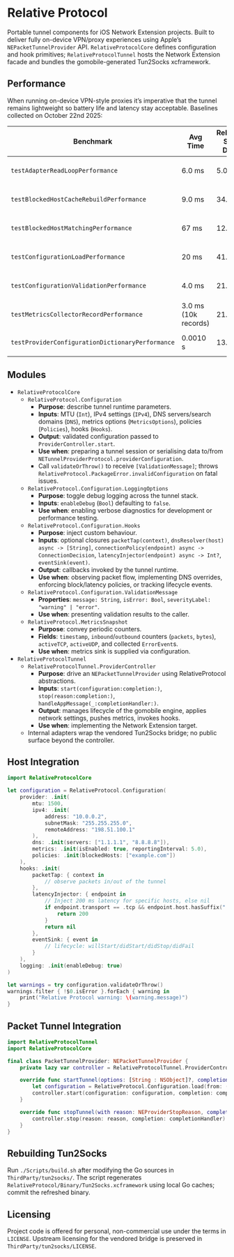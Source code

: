 # Relative Protocol

Portable tunnel components for iOS Network Extension projects. Built to deliver fully on-device VPN/proxy experiences using Apple’s `NEPacketTunnelProvider` API. `RelativeProtocolCore` defines configuration and hook primitives; `RelativeProtocolTunnel` hosts the Network Extension facade and bundles the gomobile-generated Tun2Socks xcframework.

## Performance

When running on-device VPN-style proxies it’s imperative that the tunnel remains lightweight so battery life and latency stay acceptable. Baselines collected on October 22nd 2025:

| Benchmark | Avg Time | Relative Std. Dev. | Notes |
|-----------|----------|--------------------|-------|
| `testAdapterReadLoopPerformance` | 6.0 ms | 5.0% | NoOp engine, hooks + debug logging enabled, 200 burst iterations. |
| `testBlockedHostCacheRebuildPerformance` | 9.0 ms | 34.0% | Rebuild blocked-host cache after appending 64 entries to a 320-entry baseline. |
| `testBlockedHostMatchingPerformance` | 67 ms | 12.9% | 10k hostname checks against 256-entry block list, post-cache warm-up. |
| `testConfigurationLoadPerformance` | 20 ms | 41.1% | 1k loads from cached provider configuration dictionary (initial decode dominates). |
| `testConfigurationValidationPerformance` | 4.0 ms | 21.1% | Repeated validation of full configuration payload (variable cache warm-up). |
| `testMetricsCollectorRecordPerformance` | 3.0 ms (10k records) | 21.5% | Aggregates inbound/outbound counters with unfair-lock accumulator. |
| `testProviderConfigurationDictionaryPerformance` | 0.0010 s | 13.6% | 1k serialisations to `providerConfigurationDictionary()` with warm-up. |

## Modules

- `RelativeProtocolCore`
  - `RelativeProtocol.Configuration`
    - **Purpose**: describe tunnel runtime parameters.
    - **Inputs**: MTU (`Int`), IPv4 settings (`IPv4`), DNS servers/search domains (`DNS`), metrics options (`MetricsOptions`), policies (`Policies`), hooks (`Hooks`).
    - **Output**: validated configuration passed to `ProviderController.start`.
    - **Use when**: preparing a tunnel session or serialising data to/from `NETunnelProviderProtocol.providerConfiguration`.
    - Call `validateOrThrow()` to receive `[ValidationMessage]`; throws `RelativeProtocol.PackageError.invalidConfiguration` on fatal issues.
  - `RelativeProtocol.Configuration.LoggingOptions`
    - **Purpose**: toggle debug logging across the tunnel stack.
    - **Inputs**: `enableDebug` (`Bool`) defaulting to `false`.
    - **Use when**: enabling verbose diagnostics for development or performance testing.
  - `RelativeProtocol.Configuration.Hooks`
    - **Purpose**: inject custom behaviour.
    - **Inputs**: optional closures `packetTap(context)`, `dnsResolver(host) async -> [String]`, `connectionPolicy(endpoint) async -> ConnectionDecision`, `latencyInjector(endpoint) async -> Int?`, `eventSink(event)`.
    - **Output**: callbacks invoked by the tunnel runtime.
    - **Use when**: observing packet flow, implementing DNS overrides, enforcing block/latency policies, or tracking lifecycle events.
  - `RelativeProtocol.Configuration.ValidationMessage`
    - **Properties**: `message: String`, `isError: Bool`, `severityLabel: "warning" | "error"`.
    - **Use when**: presenting validation results to the caller.
  - `RelativeProtocol.MetricsSnapshot`
    - **Purpose**: convey periodic counters.
    - **Fields**: `timestamp`, `inbound`/`outbound` counters (`packets`, `bytes`), `activeTCP`, `activeUDP`, and collected `ErrorEvent`s.
    - **Use when**: metrics sink is supplied via configuration.
- `RelativeProtocolTunnel`
  - `RelativeProtocolTunnel.ProviderController`
    - **Purpose**: drive an `NEPacketTunnelProvider` using RelativeProtocol abstractions.
    - **Inputs**: `start(configuration:completion:)`, `stop(reason:completion:)`, `handleAppMessage(_:completionHandler:)`.
    - **Output**: manages lifecycle of the gomobile engine, applies network settings, pushes metrics, invokes hooks.
    - **Use when**: implementing the Network Extension target.
  - Internal adapters wrap the vendored Tun2Socks bridge; no public surface beyond the controller.

## Host Integration

```swift
import RelativeProtocolCore

let configuration = RelativeProtocol.Configuration(
    provider: .init(
        mtu: 1500,
        ipv4: .init(
            address: "10.0.0.2",
            subnetMask: "255.255.255.0",
            remoteAddress: "198.51.100.1"
        ),
        dns: .init(servers: ["1.1.1.1", "8.8.8.8"]),
        metrics: .init(isEnabled: true, reportingInterval: 5.0),
        policies: .init(blockedHosts: ["example.com"])
    ),
    hooks: .init(
        packetTap: { context in
            // observe packets in/out of the tunnel
        },
        latencyInjector: { endpoint in
            // Inject 200 ms latency for specific hosts, else nil
            if endpoint.transport == .tcp && endpoint.host.hasSuffix(".slow.example") {
                return 200
            }
            return nil
        },
        eventSink: { event in
            // lifecycle: willStart/didStart/didStop/didFail
        }
    ),
    logging: .init(enableDebug: true)
)

let warnings = try configuration.validateOrThrow()
warnings.filter { !$0.isError }.forEach { warning in
    print("Relative Protocol warning: \(warning.message)")
}
```

## Packet Tunnel Integration

```swift
import RelativeProtocolTunnel
import RelativeProtocolCore

final class PacketTunnelProvider: NEPacketTunnelProvider {
    private lazy var controller = RelativeProtocolTunnel.ProviderController(provider: self)

    override func startTunnel(options: [String : NSObject]?, completionHandler: @escaping (Error?) -> Void) {
        let configuration = RelativeProtocol.Configuration.load(from: (protocolConfiguration as? NETunnelProviderProtocol)?.providerConfiguration)
        controller.start(configuration: configuration, completion: completionHandler)
    }

    override func stopTunnel(with reason: NEProviderStopReason, completionHandler: @escaping () -> Void) {
        controller.stop(reason: reason, completion: completionHandler)
    }
}
```

## Rebuilding Tun2Socks

Run `./Scripts/build.sh` after modifying the Go sources in `ThirdParty/tun2socks/`. The script regenerates `RelativeProtocol/Binary/Tun2Socks.xcframework` using local Go caches; commit the refreshed binary.

## Licensing

Project code is offered for personal, non-commercial use under the terms in `LICENSE`.
Upstream licensing for the vendored bridge is preserved in `ThirdParty/tun2socks/LICENSE`.
